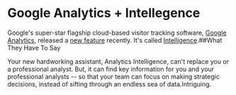 # Google Analytics + Intellegence

  Google's super\-star flagship cloud\-based visitor tracking software, [Google Analytics](http://google.com/analytics), released a [new feature](http://1.bp.blogspot.com/_J20OFghLIP0/Sv2bgjlDn8I/AAAAAAAAAMA/kI-VHM7VRD0/s400/Intelligence_Report.jpg) recently. It's called [Intelligence](http://analytics.blogspot.com/2009/11/new-feature-spotlight-analytics.html).\#\#What They Have To Say

 Your new hardworking assistant, Analytics Intelligence, can't replace you or a professional analyst. But, it can find key information for you and your professional analysts \-\- so that your team can focus on making strategic decisions, instead of sifting through an endless sea of data.Intriguing.

  